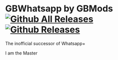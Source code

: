# GBWhatsapp by GBMods [![Github All Releases](https://img.shields.io/github/downloads/AndroidAppz/GBWhatsapp/total.svg?style=flat-square)]() [![Github Releases](https://img.shields.io/github/downloads/AndroidAppz/GBWhatsapp/latest/total.svg?style=flat-square)]()
The inofficial successor of Whatsapp+

I am the Master
